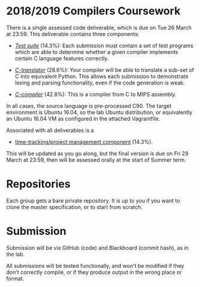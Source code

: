 2018/2019 Compilers Coursework
==============================

There is a single assessed code deliverable, which is due on Tue 26 March at 23:59. This deliverable contains three components:

- [*Test suite*](c_test_suite.md) (14.3%): Each submission must contain a set of test programs which are able to determine whether a given compiler implements certain C language features correctly.

- [*C-translator*](c_translator.md) (28.6%): Your compiler will be able to translate a sub-set of C into equivalent Python. This allows each submission to demonstrate lexing and parsing functionality, even if the code generation is weak.

- [*C-compiler*](c_compiler.md) (42.8%): This is a compiler from C to MIPS assembly.
  
In all cases, the source language is pre-processed C90. The target environment is Ubuntu 16.04, so the lab Ubuntu distribution, or equivalently an Ubuntu 16.04 VM as configured in the attached Vagrantfile.

Associated with all deliverables is a

- [time-tracking/project management component](management.md) (14.3%).

This will be updated as you go along, but the final version is due on Fri 29 March at 23:59, then will be assessed orally at the start of Summer term.


Repositories
============

Each group gets a bare private repository. It is up to you if you want to clone the master specification, or to start from scratch.

Submission
==========

Submission will be via GitHub (code) and Blackboard (commit hash), as in the lab.

All submissions will be tested functionally, and won't be modified if they don't correctly compile, or if they produce output in the wrong place or format.

